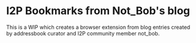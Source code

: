 I2P Bookmarks from Not_Bob's blog
=================================

This is a WIP which creates a browser extension from blog entries
created by addressbook curator and I2P community member not_bob.